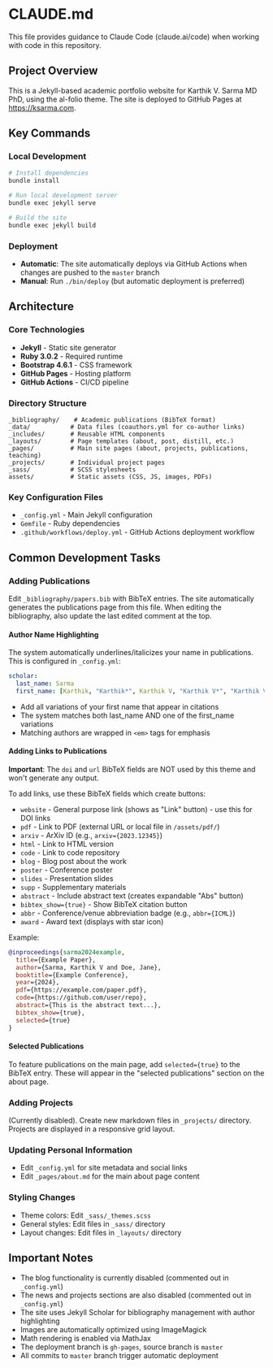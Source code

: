 # CLAUDE.md

This file provides guidance to Claude Code (claude.ai/code) when working with code in this repository.

## Project Overview

This is a Jekyll-based academic portfolio website for Karthik V. Sarma MD PhD, using the al-folio theme. The site is deployed to GitHub Pages at https://ksarma.com.

## Key Commands

### Local Development
```bash
# Install dependencies
bundle install

# Run local development server
bundle exec jekyll serve

# Build the site
bundle exec jekyll build
```

### Deployment
- **Automatic**: The site automatically deploys via GitHub Actions when changes are pushed to the `master` branch
- **Manual**: Run `./bin/deploy` (but automatic deployment is preferred)

## Architecture

### Core Technologies
- **Jekyll** - Static site generator
- **Ruby 3.0.2** - Required runtime
- **Bootstrap 4.6.1** - CSS framework
- **GitHub Pages** - Hosting platform
- **GitHub Actions** - CI/CD pipeline

### Directory Structure
```
_bibliography/    # Academic publications (BibTeX format)
_data/           # Data files (coauthors.yml for co-author links)
_includes/       # Reusable HTML components
_layouts/        # Page templates (about, post, distill, etc.)
_pages/          # Main site pages (about, projects, publications, teaching)
_projects/       # Individual project pages
_sass/           # SCSS stylesheets
assets/          # Static assets (CSS, JS, images, PDFs)
```

### Key Configuration Files
- `_config.yml` - Main Jekyll configuration
- `Gemfile` - Ruby dependencies
- `.github/workflows/deploy.yml` - GitHub Actions deployment workflow

## Common Development Tasks

### Adding Publications

Edit `_bibliography/papers.bib` with BibTeX entries. The site automatically generates the publications page from this file. When editing the bibliography, also update the last edited comment at the top.

#### Author Name Highlighting
The system automatically underlines/italicizes your name in publications. This is configured in `_config.yml`:
```yaml
scholar:
  last_name: Sarma
  first_name: [Karthik, "Karthik*", Karthik V, "Karthik V*", "Karthik V.", "Karthik V.*", "K V", "K. V.", "K V*"]
```
- Add all variations of your first name that appear in citations
- The system matches both last_name AND one of the first_name variations
- Matching authors are wrapped in `<em>` tags for emphasis

#### Adding Links to Publications
**Important**: The `doi` and `url` BibTeX fields are NOT used by this theme and won't generate any output.

To add links, use these BibTeX fields which create buttons:
- `website` - General purpose link (shows as "Link" button) - use this for DOI links
- `pdf` - Link to PDF (external URL or local file in `/assets/pdf/`)
- `arxiv` - ArXiv ID (e.g., `arxiv={2023.12345}`)
- `html` - Link to HTML version
- `code` - Link to code repository
- `blog` - Blog post about the work
- `poster` - Conference poster
- `slides` - Presentation slides
- `supp` - Supplementary materials
- `abstract` - Include abstract text (creates expandable "Abs" button)
- `bibtex_show={true}` - Show BibTeX citation button
- `abbr` - Conference/venue abbreviation badge (e.g., `abbr={ICML}`)
- `award` - Award text (displays with star icon)

Example:
```bibtex
@inproceedings{sarma2024example,
  title={Example Paper},
  author={Sarma, Karthik V and Doe, Jane},
  booktitle={Example Conference},
  year={2024},
  pdf={https://example.com/paper.pdf},
  code={https://github.com/user/repo},
  abstract={This is the abstract text...},
  bibtex_show={true},
  selected={true}
}
```

#### Selected Publications
To feature publications on the main page, add `selected={true}` to the BibTeX entry. These will appear in the "selected publications" section on the about page.

### Adding Projects
(Currently disabled). Create new markdown files in `_projects/` directory. Projects are displayed in a responsive grid layout.

### Updating Personal Information
- Edit `_config.yml` for site metadata and social links
- Edit `_pages/about.md` for the main about page content

### Styling Changes
- Theme colors: Edit `_sass/_themes.scss`
- General styles: Edit files in `_sass/` directory
- Layout changes: Edit files in `_layouts/` directory

## Important Notes

- The blog functionality is currently disabled (commented out in `_config.yml`)
- The news and projects sections are also disabled (commented out in `_config.yml`)
- The site uses Jekyll Scholar for bibliography management with author highlighting
- Images are automatically optimized using ImageMagick
- Math rendering is enabled via MathJax
- The deployment branch is `gh-pages`, source branch is `master`
- All commits to `master` branch trigger automatic deployment